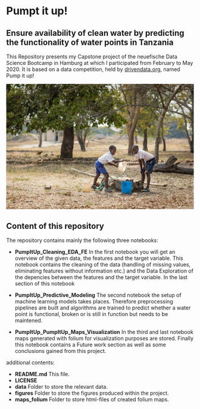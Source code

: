 # Pumpt it up! 
## Ensure availability of clean water by predicting the functionality of water points in Tanzania

This Repository presents my Capstone project of the neuefische Data Science Bootcamp in Hamburg at which I participated from February to May 2020. It is based on a data competition, held by [drivendata.org](https://www.drivendata.org/competitions/7/pump-it-up-data-mining-the-water-table/), named Pump it up!

![](figures/WATER_TZA.jpg)


##  Content of this repository

The repository contains mainly the following three notebooks:

* **PumpItUp_Cleaning_EDA_FE**
In the first notebook you will get an overview of the given data, the features and the target variable. This notebook contains the cleaning of the data (handling of missing values, eliminating features without information etc.) and the Data Exploration of the depencies between the features and the target variable. In the last section of this notebook

* **PumpItUp_Predictive_Modeling**
The second notebook the setup of machine learning models takes places. Therefore preprocessing pipelines are built and algorithms are trained to predict whether a water point is functional, broken or is still in function but needs to be maintened.

* **PumpItUp_PumpItUp_Maps_Visualization**
In the third and last notebook maps generated with folium for visualization purposes are stored. Finally this notebook contains a Future work section as well as some conclusions gained from this project.

additional contents:

* **README.md**
This file.
* **LICENSE**
* **data**
Folder to store the relevant data.
* **figures**
Folder to store the figures produced within the project.
* **maps_folium**
Folder to store html-files of created folium maps.